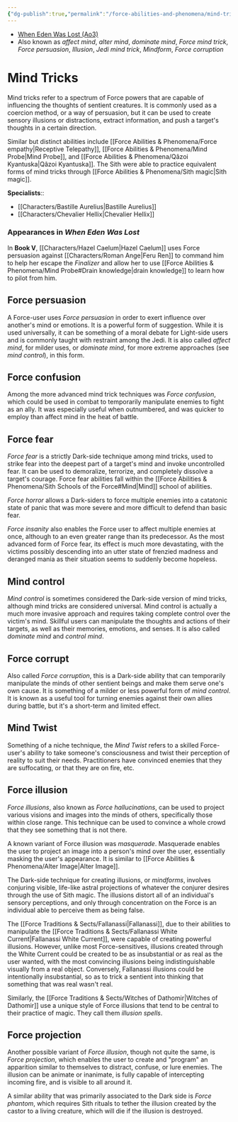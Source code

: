 ```yaml
---
{"dg-publish":true,"permalink":"/force-abilities-and-phenomena/mind-tricks/","tags":["universal","control","sense","alter","mind","forcepower"],"noteIcon":"saber1"}
---
```


- [When Eden Was Lost (Ao3)](https://archiveofourown.org/works/19334440/chapters/45992584)
- Also known as *affect mind*, *alter mind*, *dominate mind*, *Force mind trick*, *Force persuasion*, *Illusion*, *Jedi mind trick*, *Mindform*, *Force corruption*
# Mind Tricks
Mind tricks refer to a spectrum of Force powers that are capable of influencing the thoughts of sentient creatures. It is commonly used as a coercion method, or a way of persuasion, but it can be used to create sensory illusions or distractions, extract information, and push a target's thoughts in a certain direction. 

Similar but distinct abilities include [[Force Abilities & Phenomena/Force empathy\|Receptive Telepathy]], [[Force Abilities & Phenomena/Mind Probe\|Mind Probe]], and [[Force Abilities & Phenomena/Qâzoi Kyantuska\|Qâzoi Kyantuska]]. The Sith were able to practice equivalent forms of mind tricks through [[Force Abilities & Phenomena/Sith magic\|Sith magic]]. 

**Specialists**::
- [[Characters/Bastille Aurelius\|Bastille Aurelius]]
- [[Characters/Chevalier Hellix\|Chevalier Hellix]]
### Appearances in *When Eden Was Lost*
In **Book V**, [[Characters/Hazel Caelum\|Hazel Caelum]] uses Force persuasion against [[Characters/Roman Ange\|Feru Ren]] to command him to help her escape the *Finalizer* and allow her to use [[Force Abilities & Phenomena/Mind Probe#Drain knowledge\|drain knowledge]] to learn how to pilot from him. 
## Force persuasion
A Force-user uses *Force persuasion* in order to exert influence over another's mind or emotions. It is a powerful form of suggestion. While it is used universally, it can be something of a moral debate for Light-side users and is commonly taught with restraint among the Jedi. It is also called *affect mind*, for milder uses, or *dominate mind*, for more extreme approaches (see *mind control*), in this form.
## Force confusion
Among the more advanced mind trick techniques was *Force confusion*, which could be used in combat to temporarily manipulate enemies to fight as an ally. It was especially useful when outnumbered, and was quicker to employ than affect mind in the heat of battle.
## Force fear
*Force fear* is a strictly Dark-side technique among mind tricks, used to strike fear into the deepest part of a target's mind and invoke uncontrolled fear. It can be used to demoralize, terrorize, and completely dissolve a target's courage. Force fear abilities fall within the [[Force Abilities & Phenomena/Sith Schools of the Force#Mind\|Mind]] school of abilities. 

*Force horror* allows a Dark-siders to force multiple enemies into a catatonic state of panic that was more severe and more difficult to defend than basic fear. 

*Force insanity* also enables the Force user to affect multiple enemies at once, although to an even greater range than its predecessor. As the most advanced form of Force fear, its effect is much more devastating, with the victims possibly descending into an utter state of frenzied madness and deranged mania as their situation seems to suddenly become hopeless.
## Mind control
*Mind control* is sometimes considered the Dark-side version of mind tricks, although mind tricks are considered universal. Mind control is actually a much more invasive approach and requires taking complete control over the victim's mind. Skillful users can manipulate the thoughts and actions of their targets, as well as their memories, emotions, and senses. It is also called *dominate mind* and *control mind*.
## Force corrupt
Also called *Force corruption*, this is a Dark-side ability that can temporarily manipulate the minds of other sentient beings and make them serve one's own cause. It is something of a milder or less powerful form of *mind control*. It is known as a useful tool for turning enemies against their own allies during battle, but it's a short-term and limited effect.
## Mind Twist
Something of a niche technique, the *Mind Twist* refers to a skilled Force-user's ability to take someone's consciousness and twist their perception of reality to suit their needs. Practitioners have convinced enemies that they are suffocating, or that they are on fire, etc. 
## Force illusion
*Force illusions*, also known as *Force hallucinations*, can be used to project various visions and images into the minds of others, specifically those within close range. This technique can be used to convince a whole crowd that they see something that is not there. 

A known variant of Force illusion was *masquerade*. Masquerade enables the user to project an image into a person's mind over the user, essentially masking the user's appearance. It is similar to [[Force Abilities & Phenomena/Alter Image\|Alter Image]].

The Dark-side technique for creating illusions, or *mindforms*, involves conjuring visible, life-like astral projections of whatever the conjurer desires through the use of Sith magic. The illusions distort all of an individual's sensory perceptions, and only through concentration on the Force is an individual able to perceive them as being false.

The [[Force Traditions & Sects/Fallanassi\|Fallanassi]], due to their abilities to manipulate the [[Force Traditions & Sects/Fallanassi White Current\|Fallanassi White Current]], were capable of creating powerful illusions. However, unlike most Force-sensitives, illusions created through the White Current could be created to be as insubstantial or as real as the user wanted, with the most convincing illusions being indistinguishable visually from a real object. Conversely, Fallanassi illusions could be intentionally insubstantial, so as to trick a sentient into thinking that something that was real wasn't real.

Similarly, the [[Force Traditions & Sects/Witches of Dathomir\|Witches of Dathomir]] use a unique style of Force illusions that tend to be central to their practice of magic. They call them *illusion spells*. 
## Force projection
Another possible variant of *Force illusion*, though not quite the same, is *Force projection*, which enables the user to create and "program" an apparition similar to themselves to distract, confuse, or lure enemies. The illusion can be animate or inanimate, is fully capable of intercepting incoming fire, and is visible to all around it.

A similar ability that was primarily associated to the Dark side is *Force phantom*, which requires Sith rituals to tether the illusion created by the castor to a living creature, which will die if the illusion is destroyed.